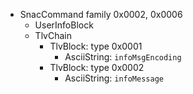   * SnacCommand family 0x0002, 0x0006
    * UserInfoBlock
    * TlvChain
      * TlvBlock: type 0x0001
        * AsciiString: `infoMsgEncoding`
      * TlvBlock: type 0x0002
        * AsciiString: `infoMessage`